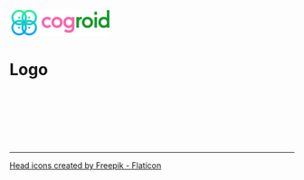 [![cogroid.com](https://github.com/cogroid/resources/raw/main/images/banner/cogroid-48.png)](https://cogroid.com)

# Logo

```







```

---
[Head icons created by Freepik - Flaticon](https://www.flaticon.com/free-icons/head)
